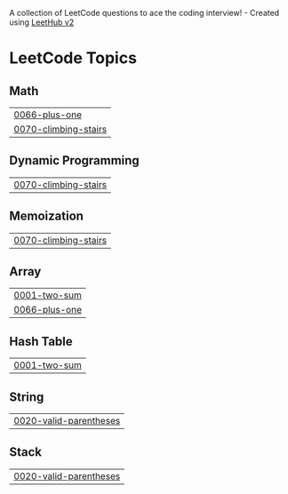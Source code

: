 A collection of LeetCode questions to ace the coding interview! - Created using [LeetHub v2](https://github.com/arunbhardwaj/LeetHub-2.0)
<!---LeetCode Topics Start-->
# LeetCode Topics
## Math
|  |
| ------- |
| [0066-plus-one](https://github.com/3baa/prob/tree/master/0066-plus-one) |
| [0070-climbing-stairs](https://github.com/3baa/prob/tree/master/0070-climbing-stairs) |
## Dynamic Programming
|  |
| ------- |
| [0070-climbing-stairs](https://github.com/3baa/prob/tree/master/0070-climbing-stairs) |
## Memoization
|  |
| ------- |
| [0070-climbing-stairs](https://github.com/3baa/prob/tree/master/0070-climbing-stairs) |
## Array
|  |
| ------- |
| [0001-two-sum](https://github.com/3baa/prob/tree/master/0001-two-sum) |
| [0066-plus-one](https://github.com/3baa/prob/tree/master/0066-plus-one) |
## Hash Table
|  |
| ------- |
| [0001-two-sum](https://github.com/3baa/prob/tree/master/0001-two-sum) |
## String
|  |
| ------- |
| [0020-valid-parentheses](https://github.com/3baa/prob/tree/master/0020-valid-parentheses) |
## Stack
|  |
| ------- |
| [0020-valid-parentheses](https://github.com/3baa/prob/tree/master/0020-valid-parentheses) |
<!---LeetCode Topics End-->